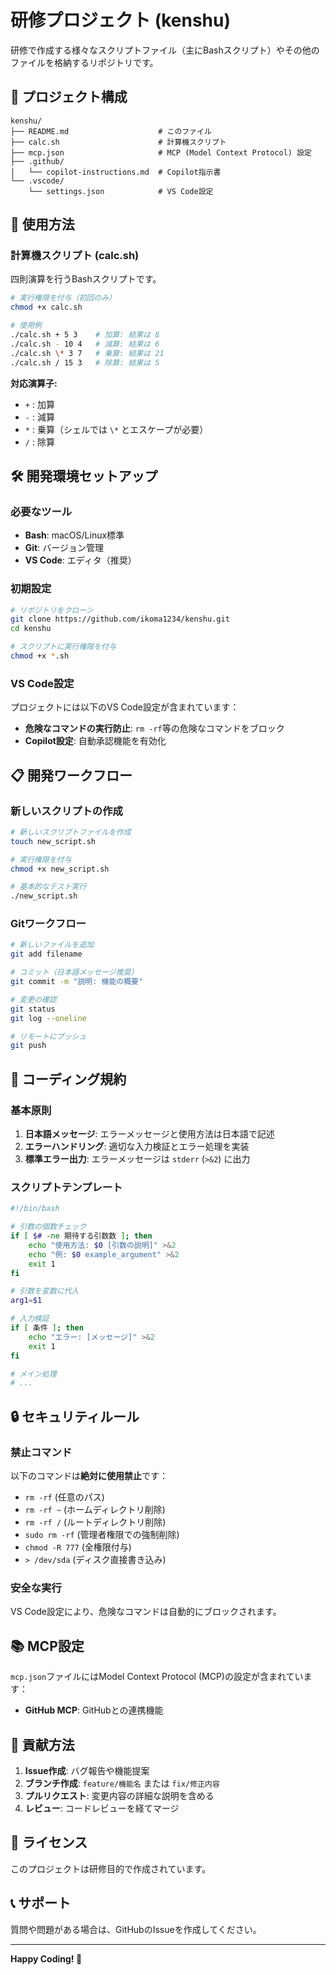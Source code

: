 # 研修プロジェクト (kenshu)

研修で作成する様々なスクリプトファイル（主にBashスクリプト）やその他のファイルを格納するリポジトリです。

## 📁 プロジェクト構成

```
kenshu/
├── README.md                    # このファイル
├── calc.sh                      # 計算機スクリプト
├── mcp.json                     # MCP (Model Context Protocol) 設定
├── .github/
│   └── copilot-instructions.md  # Copilot指示書
└── .vscode/
    └── settings.json            # VS Code設定
```

## 🚀 使用方法

### 計算機スクリプト (calc.sh)

四則演算を行うBashスクリプトです。

```bash
# 実行権限を付与（初回のみ）
chmod +x calc.sh

# 使用例
./calc.sh + 5 3    # 加算: 結果は 8
./calc.sh - 10 4   # 減算: 結果は 6
./calc.sh \* 3 7   # 乗算: 結果は 21
./calc.sh / 15 3   # 除算: 結果は 5
```

**対応演算子:**
- `+` : 加算
- `-` : 減算
- `*` : 乗算（シェルでは `\*` とエスケープが必要）
- `/` : 除算

## 🛠️ 開発環境セットアップ

### 必要なツール
- **Bash**: macOS/Linux標準
- **Git**: バージョン管理
- **VS Code**: エディタ（推奨）

### 初期設定

```bash
# リポジトリをクローン
git clone https://github.com/ikoma1234/kenshu.git
cd kenshu

# スクリプトに実行権限を付与
chmod +x *.sh
```

### VS Code設定

プロジェクトには以下のVS Code設定が含まれています：

- **危険なコマンドの実行防止**: `rm -rf`等の危険なコマンドをブロック
- **Copilot設定**: 自動承認機能を有効化

## 📋 開発ワークフロー

### 新しいスクリプトの作成

```bash
# 新しいスクリプトファイルを作成
touch new_script.sh

# 実行権限を付与
chmod +x new_script.sh

# 基本的なテスト実行
./new_script.sh
```

### Gitワークフロー

```bash
# 新しいファイルを追加
git add filename

# コミット（日本語メッセージ推奨）
git commit -m "説明: 機能の概要"

# 変更の確認
git status
git log --oneline

# リモートにプッシュ
git push
```

## 📝 コーディング規約

### 基本原則

1. **日本語メッセージ**: エラーメッセージと使用方法は日本語で記述
2. **エラーハンドリング**: 適切な入力検証とエラー処理を実装
3. **標準エラー出力**: エラーメッセージは `stderr` (`>&2`) に出力

### スクリプトテンプレート

```bash
#!/bin/bash

# 引数の個数チェック
if [ $# -ne 期待する引数数 ]; then
    echo "使用方法: $0 [引数の説明]" >&2
    echo "例: $0 example_argument" >&2
    exit 1
fi

# 引数を変数に代入
arg1=$1

# 入力検証
if [ 条件 ]; then
    echo "エラー: [メッセージ]" >&2
    exit 1
fi

# メイン処理
# ...
```

## 🔒 セキュリティルール

### 禁止コマンド

以下のコマンドは**絶対に使用禁止**です：

- `rm -rf` (任意のパス)
- `rm -rf ~` (ホームディレクトリ削除)
- `rm -rf /` (ルートディレクトリ削除)
- `sudo rm -rf` (管理者権限での強制削除)
- `chmod -R 777` (全権限付与)
- `> /dev/sda` (ディスク直接書き込み)

### 安全な実行

VS Code設定により、危険なコマンドは自動的にブロックされます。

## 📚 MCP設定

`mcp.json`ファイルにはModel Context Protocol (MCP)の設定が含まれています：

- **GitHub MCP**: GitHubとの連携機能

## 🤝 貢献方法

1. **Issue作成**: バグ報告や機能提案
2. **ブランチ作成**: `feature/機能名` または `fix/修正内容`
3. **プルリクエスト**: 変更内容の詳細な説明を含める
4. **レビュー**: コードレビューを経てマージ

## 📄 ライセンス

このプロジェクトは研修目的で作成されています。

## 📞 サポート

質問や問題がある場合は、GitHubのIssueを作成してください。

---

**Happy Coding! 🎉**
